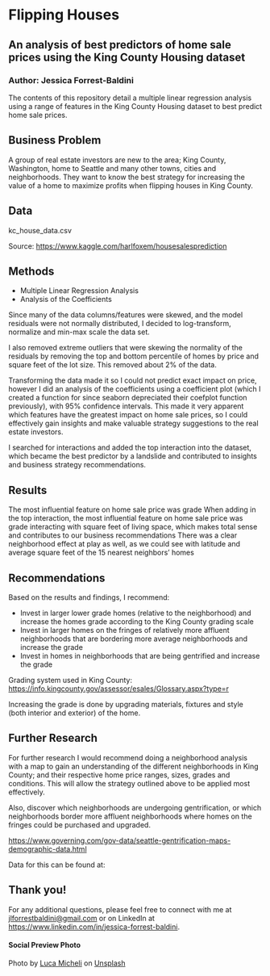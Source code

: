 # Flipping Houses

## An analysis of best predictors of home sale prices using the King County Housing dataset

### Author: Jessica Forrest-Baldini

The contents of this repository detail a multiple linear regression analysis using a range of features in the King County Housing dataset to best predict home sale prices.

## Business Problem

A group of real estate investors are new to the area; King County, Washington, home to Seattle and many other towns, cities and neighborhoods. They want to know the best strategy for increasing the value of a home to maximize profits when flipping houses in King County. 

## Data

kc_house_data.csv

Source: https://www.kaggle.com/harlfoxem/housesalesprediction

## Methods 

- Multiple Linear Regression Analysis
- Analysis of the Coefficients

Since many of the data columns/features were skewed, and the model residuals were not normally distributed, I decided to log-transform, normalize and min-max scale the data set.

I also removed extreme outliers that were skewing the normality of the residuals by removing the top and bottom percentile of homes by price and square feet of the lot size. This removed about 2% of the data.

Transforming the data made it so I could not predict exact impact on price, however I did an analysis of the coefficients using a coefficient plot (which I created a function for since seaborn depreciated their coefplot function previously), with 95% confidence intervals. This made it very apparent which features have the greatest impact on home sale prices, so I could effectively gain insights and make valuable strategy suggestions to the real estate investors.

I searched for interactions and added the top interaction into the dataset, which became the best predictor by a landslide and contributed to insights and business strategy recommendations. 

 ## Results

The most influential feature on home sale price was grade
When adding in the top interaction, the most influential feature on home sale price was grade interacting with square feet of living space, which makes total sense and contributes to our business recommendations
There was a clear neighborhood effect at play as well, as we could see with latitude and average square feet of the 15 nearest neighbors’ homes

## Recommendations

Based on the results and findings, I recommend:
- Invest in larger lower grade homes (relative to the neighborhood) and increase the homes grade according to the King County grading scale
- Invest in larger homes on the fringes of relatively more affluent neighborhoods that are bordering more average neighborhoods and increase the grade
- Invest in homes in neighborhoods that are being gentrified and increase the grade  

Grading system used in King County: https://info.kingcounty.gov/assessor/esales/Glossary.aspx?type=r

Increasing the grade is done by upgrading materials, fixtures and style (both interior and exterior) of the home.

## Further Research

For further research I would recommend doing a neighborhood analysis with a map to gain an understanding of the different neighborhoods in King County; and their respective home price ranges, sizes, grades and conditions. This will allow the strategy outlined above to be applied most effectively.

Also, discover which neighborhoods are undergoing gentrification, or which neighborhoods border more affluent neighborhoods where homes on the fringes could be purchased and upgraded. 

https://www.governing.com/gov-data/seattle-gentrification-maps-demographic-data.html

Data for this can be found at: 

## Thank you!

For any additional questions, please feel free to connect with me at jlforrestbaldini@gmail.com or on LinkedIn at https://www.linkedin.com/in/jessica-forrest-baldini.

#### Social Preview Photo
<span>Photo by <a href="https://unsplash.com/@lucamicheli?utm_source=unsplash&amp;utm_medium=referral&amp;utm_content=creditCopyText">Luca Micheli</a> on <a href="https://unsplash.com/s/photos/seattle-washington-real-estate?utm_source=unsplash&amp;utm_medium=referral&amp;utm_content=creditCopyText">Unsplash</a></span>
